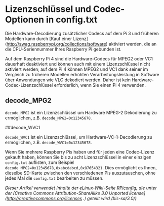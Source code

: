 # Lizenzschlüssel und Codec-Optionen in config.txt

Die Hardware-Decodierung zusätzlicher Codecs auf dem Pi 3 und früheren Modellen kann durch [Kauf einer Lizenz] (http://swag.raspberrypi.org/collections/software) aktiviert werden, die an die CPU-Seriennummer Ihres Raspberry Pi gebunden ist.

Auf dem Raspberry Pi 4 sind die Hardware-Codecs für MPEG2 oder VC1 dauerhaft deaktiviert und können auch mit einem Lizenzschlüssel nicht aktiviert werden; auf dem Pi 4 können MPEG2 und VC1 dank seiner im Vergleich zu früheren Modellen erhöhten Verarbeitungsleistung in Software über Anwendungen wie VLC dekodiert werden. Daher ist kein Hardware-Codec-Lizenzschlüssel erforderlich, wenn Sie einen Pi 4 verwenden.

## decode_MPG2

`decode_MPG2` ist ein Lizenzschlüssel um Hardware MPEG-2 Dekodierung zu ermöglichen, z.B. `decode_MPG2=0x12345678`.

##decode_WVC1

`decode_WVC1` ist ein Lizenzschlüssel, um Hardware-VC-1-Decodierung zu ermöglichen, z.B. `decode_WVC1=0x12345678`.

Wenn Sie mehrere Raspberry Pis haben und für jeden eine Codec-Lizenz gekauft haben, können Sie bis zu acht Lizenzschlüssel in einer einzigen `config.txt` auflisten, zum Beispiel `decode_MPG2=0x12345678,0xabcdabcd,0x87654321`. Dies ermöglicht es Ihnen, dieselbe SD-Karte zwischen den verschiedenen Pis auszutauschen, ohne jedes Mal die `config.txt` bearbeiten zu müssen.




*Dieser Artikel verwendet Inhalte der eLinux-Wiki-Seite [RPiconfig](http://elinux.org/RPiconfig), die unter der [Creative Commons Attribution-ShareAlike 3.0 Unported license](http://creativecommons.org/licenses .) geteilt wird /bis-sa/3.0/)*